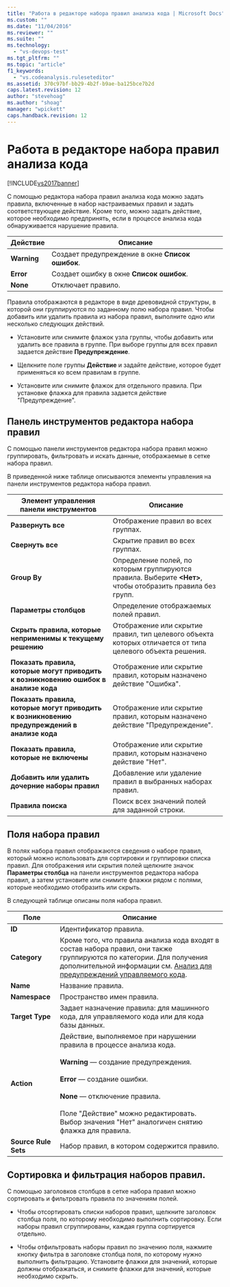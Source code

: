 ```yaml
---
title: "Работа в редакторе набора правил анализа кода | Microsoft Docs"
ms.custom: ""
ms.date: "11/04/2016"
ms.reviewer: ""
ms.suite: ""
ms.technology: 
  - "vs-devops-test"
ms.tgt_pltfrm: ""
ms.topic: "article"
f1_keywords: 
  - "vs.codeanalysis.ruleseteditor"
ms.assetid: 370c97bf-bb29-4b2f-b9ae-ba125bce7b2d
caps.latest.revision: 12
author: "stevehoag"
ms.author: "shoag"
manager: "wpickett"
caps.handback.revision: 12
---
```

# Работа в редакторе набора правил анализа кода
[!INCLUDE[vs2017banner](../code-quality/includes/vs2017banner.md)]

С помощью редактора набора правил анализа кода можно задать правила, включенные в набор настраиваемых правил и задать соответствующее действие.  Кроме того, можно задать действие, которое необходимо предпринять, если в процессе анализа кода обнаруживается нарушение правила.  
  
|Действие|Описание|  
|--------------|--------------|  
|**Warning**|Создает предупреждение в окне **Список ошибок**.|  
|**Error**|Создает ошибку в окне **Список ошибок**.|  
|**None**|Отключает правило.|  
  
 Правила отображаются в редакторе в виде древовидной структуры, в которой они группируются по заданному полю набора правил.  Чтобы добавить или удалить правила из набора правил, выполните одно или несколько следующих действий.  
  
-   Установите или снимите флажок узла группы, чтобы добавить или удалить все правила в группе.  При выборе группы для всех правил задается действие **Предупреждение**.  
  
-   Щелкните поле группы **Действие** и задайте действие, которое будет применяться ко всем правилам в группе.  
  
-   Установите или снимите флажок для отдельного правила.  При установке флажка для правила задается действие "Предупреждение".  
  
## Панель инструментов редактора набора правил  
 С помощью панели инструментов редактора набора правил можно группировать, фильтровать и искать данные, отображаемые в сетке набора правил.  
  
 В приведенной ниже таблице описываются элементы управления на панели инструментов редактора набора правил.  
  
|Элемент управления панели инструментов|Описание|  
|--------------------------------------------|--------------|  
|**Развернуть все**|Отображение правил во всех группах.|  
|**Свернуть все**|Скрытие правил во всех группах.|  
|**Group By**|Определение полей, по которым группируются правила.  Выберите **\<Нет\>**, чтобы отобразить правила без групп.|  
|**Параметры столбцов**|Определение отображаемых полей правил.|  
|**Скрыть правила, которые неприменимы к текущему решению**|Отображение или скрытие правил, тип целевого объекта которых отличается от типа целевого объекта решения.|  
|**Показать правила, которые могут приводить к возникновению ошибок в анализе кода**|Отображение или скрытие правил, которым назначено действие "Ошибка".|  
|**Показать правила, которые могут приводить к возникновению предупреждений в анализе кода**|Отображение или скрытие правил, которым назначено действие "Предупреждение".|  
|**Показать правила, которые не включены**|Отображение или скрытие правил, которым назначено действие "Нет".|  
|**Добавить или удалить дочерние наборы правил**|Добавление или удаление правил в выбранных наборах правил.|  
|**Правила поиска**|Поиск всех значений полей для заданной строки.|  
  
## Поля набора правил  
 В полях набора правил отображаются сведения о наборе правил, который можно использовать для сортировки и группировки списка правил.  Для отображения или скрытия полей щелкните значок **Параметры столбца** на панели инструментов редактора набора правил, а затем установите или снимите флажки рядом с полями, которые необходимо отобразить или скрыть.  
  
 В следующей таблице описаны поля набора правил.  
  
|Поле|Описание|  
|----------|--------------|  
|**ID**|Идентификатор правила.|  
|**Category**|Кроме того, что правила анализа кода входят в состав набора правил, они также группируются по категории.  Для получения дополнительной информации см. [Анализ для предупреждений управляемого кода](../code-quality/code-analysis-for-managed-code-warnings.md).|  
|**Name**|Название правила.|  
|**Namespace**|Пространство имен правила.|  
|**Target Type**|Задает назначение правила: для машинного кода, для управляемого кода или для кода базы данных.|  
|**Action**|Действие, выполняемое при нарушении правила в процессе анализа кода.<br /><br /> **Warning** — создание предупреждения.<br /><br /> **Error** — создание ошибки.<br /><br /> **None** — отключение правила.<br /><br /> Поле "Действие" можно редактировать.  Выбор значения "Нет" аналогичен снятию флажка для правила.|  
|**Source Rule Sets**|Набор правил, в котором содержится правило.|  
  
## Сортировка и фильтрация наборов правил.  
 С помощью заголовков столбцов в сетке набора правил можно сортировать и фильтровать правила по значениям полей.  
  
-   Чтобы отсортировать списки наборов правил, щелкните заголовок столбца поля, по которому необходимо выполнить сортировку.  Если наборы правил сгруппированы, каждая группа сортируется отдельно.  
  
-   Чтобы отфильтровать наборы правил по значению поля, нажмите кнопку фильтра в заголовке столбца поля, по которому нужно выполнить фильтрацию.  Установите флажки для значений, которые должны отображаться, и снимите флажки для значений, которые необходимо скрыть.